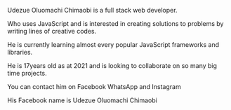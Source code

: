 Udezue Oluomachi Chimaobi is a full stack web developer.

Who uses JavaScript and is interested in creating solutions to problems by writing lines of creative codes.


He is currently learning almost every popular JavaScript frameworks and libraries.


He is 17years old as at 2021 and is looking to collaborate on so many big time projects.


You can contact him on Facebook WhatsApp and Instagram


His Facebook name is Udezue Oluomachi Chimaobi
